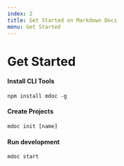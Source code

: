 ```yaml
---
index: 2
title: Get Started on Markdown Docs
menu: Get Started
---
```


# Get Started

#### Install CLI Tools

```
npm install mdoc -g
```

#### Create Projects

```
mdoc init [name]
```

#### Run development

```
mdoc start
```